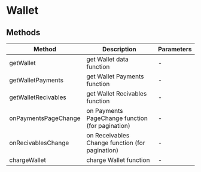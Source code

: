 # Wallet

## Methods

<!-- @vuese:Wallet:methods:start -->
|Method|Description|Parameters|
|---|---|---|
|getWallet|get Wallet data  function|-|
|getWalletPayments|get Wallet Payments  function|-|
|getWalletRecivables|get Wallet Recivables  function|-|
|onPaymentsPageChange|on Payments PageChange  function (for pagination)|-|
|onRecivablesChange|on Receivables Change  function (for pagination)|-|
|chargeWallet|charge Wallet function|-|

<!-- @vuese:Wallet:methods:end -->


